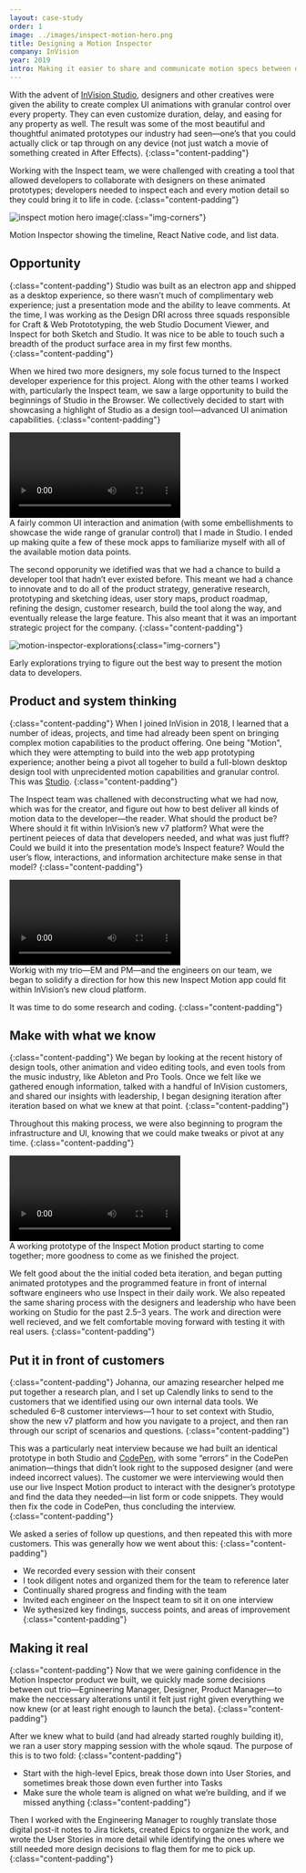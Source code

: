 ```yaml
---
layout: case-study
order: 1
image: ../images/inspect-motion-hero.png
title: Designing a Motion Inspector
company: InVision
year: 2019
intro: Making it easier to share and communicate motion specs between designers and developers.
---
```


With the advent of <a href="https://www.invisionapp.com/studio">InVision Studio</a>, designers and other creatives were given the ability to create complex UI animations with granular control over every property. They can even customize duration, delay, and easing for any property as well. The result was some of the most beautiful and thoughtful animated prototypes our industry had seen—one’s that you could actually click or tap through on any device (not just watch a movie of something created in After Effects).
{:class="content-padding"}

Working with the Inspect team, we were challenged with creating a tool that allowed developers to collaborate with designers on these animated prototypes; developers needed to inspect each and every motion detail so they could bring it to life in code.
{:class="content-padding"}

![inspect motion hero image](/images/inspect-motion-hero.png){:class="img-corners"}
<figcaption>Motion Inspector showing the timeline, React Native code, and list data.</figcaption>

## Opportunity
{:class="content-padding"}
Studio was built as an electron app and shipped as a desktop experience, so there wasn’t much of complimentary web experience; just a presentation mode and the ability to leave comments. At the time, I was working as the Design DRI across three squads responsible for Craft & Web Protototyping, the web Studio Document Viewer, and Inspect for both Sketch and Studio. It was nice to be able to touch such a breadth of the product surface area in my first few months.
{:class="content-padding"}

When we hired two more designers, my sole focus turned to the Inspect developer experience for this project. Along with the other teams I worked with, particularly the Inspect team, we saw a large opportunity to build the beginnings of Studio in the Browser. We collectively decided to start with showcasing a highlight of Studio as a design tool—advanced UI animation capabilities.
{:class="content-padding"}

<video playsinline="" loop="" autoplay="" preload="metadata" class="case__video">
  <source class="case__source" src="/images/videos/studio-animation-capabilities.mp4" type="video/mp4">
</video>
<figcaption>A fairly common UI interaction and animation (with some embellishments to showcase the wide range of granular control) that I made in Studio. I ended up making quite a few of these mock apps to familiarize myself with all of the available motion data points.</figcaption>

The second opporunity we idetified was that we had a chance to build a developer tool that hadn’t ever existed before. This meant we had a chance to innovate and to do all of the product strategy, generative research, prototyping and sketching ideas, user story maps, product roadmap, refining the design, customer research, build the tool along the way, and eventually release the large feature. This also meant that it was an important strategic project for the company.
{:class="content-padding"}

![motion-inspector-explorations](/images/motion-inspector-explorations.png){:class="img-corners"}
<figcaption>Early explorations trying to figure out the best way to present the motion data to developers.</figcaption>

## Product and system thinking
{:class="content-padding"}
When I joined InVision in 2018, I learned that a number of ideas, projects, and time had already been spent on bringing complex motion capabilities to the product offering. One being "Motion", which they were attempting to build into the web app prototyping experience; another being a pivot all togeher to build a full-blown desktop design tool with unprecidented motion capabilities and granular control. This was <a href="https://www.invisionapp.com/studio">Studio</a>.
{:class="content-padding"}

The Inspect team was challened with deconstructing what we had now, which was for the creator, and figure out how to best deliver all kinds of motion data to the developer—the reader. What should the product be? Where should it fit within InVision’s new v7 platform? What were the pertinent peieces of data that developers needed, and what was just fluff? Could we build it into the presentation mode’s Inspect feature? Would the user’s flow, interactions, and information architecture make sense in that model?
{:class="content-padding"}

<video playsinline="" loop="" autoplay="" preload="metadata" class="case__video">
  <source class="case__source" src="/images/videos/motion-begin-prototyping.mp4" type="video/mp4">
</video>
<figcaption>Workig with my trio—EM and PM—and the engineers on our team, we began to solidify a direction for how this new Inspect Motion app could fit within InVision’s new cloud platform.</figcaption>

It was time to do some research and coding.
{:class="content-padding"}

## Make with what we know
{:class="content-padding"}
We began by looking at the recent history of design tools, other animation and video editing tools, and even tools from the music industry, like Ableton and Pro Tools. Once we felt like we gathered enough information, talked with a handful of InVision customers, and shared our insights with leadership, I began designing iteration after iteration based on what we knew at that point.
{:class="content-padding"}

Throughout this making process, we were also beginning to program the infrastructure and UI, knowing that we could make tweaks or pivot at any time.
{:class="content-padding"}

<video playsinline="" loop="" autoplay="" preload="metadata" class="case__video">
  <source class="case__source" src="/images/videos/inspect-motion-coded-beta.mp4" type="video/mp4">
</video>
<figcaption>A working prototype of the Inspect Motion product starting to come together; more goodness to come as we finished the project.</figcaption>

We felt good about the the initial coded beta iteration, and began putting animated prototypes and the programmed feature in front of internal software engineers who use Inspect in their daily work. We also repeated the same sharing process with the designers and leadership who have been working on Studio for the past 2.5–3 years. The work and direction were well recieved, and we felt comfortable moving forward with testing it with real users.
{:class="content-padding"}

## Put it in front of customers
{:class="content-padding"}
Johanna, our amazing researcher helped me put together a research plan, and I set up Calendly links to send to the customers that we identified using our own internal data tools. We scheduled 6–8 customer interviews—1 hour to set context with Studio, show the new v7 platform and how you navigate to a project, and then ran through our script of scenarios and questions.
{:class="content-padding"}

This was a particularly neat interview because we had built an identical prototype in both Studio and <a href="https://codepen.io/matthewcpaul/pen/wbOzxj">CodePen</a>, with some “errors” in the CodePen animation—things that didn’t look right to the supposed designer (and were indeed incorrect values). The customer we were interviewing would then use our live Inspect Motion product to interact with the designer’s prototype and find the data they needed—in list form or code snippets. They would then fix the code in CodePen, thus concluding the interview.
{:class="content-padding"}

We asked a series of follow up questions, and then repeated this with more customers. This was generally how we went about this:
{:class="content-padding"}
- We recorded every session with their consent
- I took diligent notes and organized them for the team to reference later
- Continually shared progress and finding with the team
- Invited each engineer on the Inspect team to sit it on one interview
- We sythesized key findings, success points, and areas of improvement
{:class="content-padding"}

## Making it real
{:class="content-padding"}
Now that we were gaining confidence in the Motion Inspector product we built, we quickly made some decisions between out trio—Egnineering Manager, Designer, Product Manager—to make the neccessary alterations until it felt just right given everything we now knew (or at least right enough to launch the beta).
{:class="content-padding"}

After we knew what to build (and had already started roughly building it), we ran a user story mapping session with the whole sqaud. The purpose of this is to two fold:
{:class="content-padding"}
- Start with the high-level Epics, break those down into User Stories, and sometimes break those down even further into Tasks
- Make sure the whole team is aligned on what we’re building, and if we missed anything
{:class="content-padding"}

Then I worked with the Engineering Manager to roughly translate those digital post-it notes to Jira tickets, created Epics to organize the work, and wrote the User Stories in more detail while identifying the ones where we still needed more design decisions to flag them for me to pick up.
{:class="content-padding"}